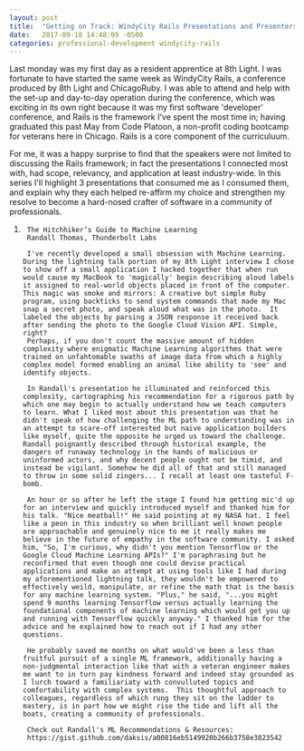 ```yaml
---
layout: post
title:  "Getting on Track: WindyCity Rails Presentations and Presenters that Reaffirmed My Choice to Pursue the Craft"
date:   2017-09-18 14:48:09 -0500
categories: professional-development windycity-rails
---
```

Last monday was my first day as a resident apprentice at 8th Light.  I was fortunate to have started the same week as WindyCity Rails, a conference produced by 8th Light and ChicagoRuby.  I was able to attend and help with the set-up and day-to-day operation during the conference, which was exciting in its own right because it was my first software 'developer' conference, and Rails is the framework I've spent the most time in; having graduated this past May from Code Platoon, a non-profit coding bootcamp for veterans here in Chicago. Rails is a core component of the curriculuum.  

For me, it was a happy surprise to find that the speakers were not limited to discussing the Rails framework; in fact the presentations I connected most with, had scope, relevancy, and application at least industry-wide.  In this series I'll highlight 3 presentations that consumed me as I consumed them, and explain why they each helped re-affirm my choice and strengthen my resolve to become a hard-nosed crafter of software in a community of professionals.

1. 		The Hitchhiker’s Guide to Machine Learning
		Randall Thomas, Thunderbolt Labs

		I've recently developed a small obsession with Machine Learning. During the lightning talk portion of my 8th Light interview I chose to show off a small application I hacked together that when run would cause my MacBook to 'magically' begin describing aloud labels it assigned to real-world objects placed in front of the computer. This magic was smoke and mirrors: A creative but simple Ruby program, using backticks to send system commands that made my Mac snap a secret photo, and speak aloud what was in the photo.  It labeled the objects by parsing a JSON response it received back after sending the photo to the Google Cloud Vision API. Simple, right? 
		Perhaps, if you don't count the massive amount of hidden complexity where enigmatic Machine Learning algorithms that were trained on unfahtomable swaths of image data from which a highly complex model formed enabling an animal like ability to 'see' and identify objects.  
		
		In Randall's presentation he illuminated and reinforced this complexity, cartographing his recommendation for a rigorous path by which one may begin to actually understand how we teach computers to learn. What I liked most about this presentation was that he didn't speak of how challenging the ML path to understanding was in an attempt to scare-off interested but naive application builders like myself, quite the opposite he urged us toward the challenge. Randall poignantly described through historical example, the dangers of runaway technology in the hands of malicious or uninformed actors, and why decent people ought not be timid, and instead be vigilant. Somehow he did all of that and still managed to throw in some solid zingers... I recall at least one tasteful F-bomb.

		An hour or so after he left the stage I found him getting mic'd up for an interview and quickly introduced myself and thanked him for his talk. "Nice meatball!" He said pointing at my NASA hat. I feel like a peon in this industry so when brilliant well known people are approachable and genuinely nice to me it really makes me believe in the future of empathy in the software community. I asked him, "So, I'm curious, why didn't you mention Tensorflow or the Google Cloud Machine Learning APIs?" I'm paraphrasing but he reconfirmed that even though one could devise practical applications and make an attempt at using tools like I had during my aforementioned lightning talk, they wouldn't be empowered to effectively weild, manipulate, or refine the math that is the basis for any machine learning system. "Plus," he said, "...you might spend 9 months learning Tensorflow versus actually learning the foundational components of machine learning which would get you up and running with Tensorflow quickly anyway." I thanked him for the advice and he explained how to reach out if I had any other questions. 
		
		He probably saved me months on what would've been a less than fruitful pursuit of a single ML framework, additionally having a non-judgmental interaction like that with a veteran engineer makes me want to in turn pay kindness forward and indeed stay grounded as I lurch toward a familiariaty with convulluted topics and comfortability with complex systems.  This thoughtful approach to colleagues, regardless of which rung they sit on the ladder to mastery, is in part how we might rise the tide and lift all the boats, creating a community of professionals. 

		Check out Randall's ML Recommendations & Resources:
		https://gist.github.com/daksis/a00816eb5149920b266b3758e3823542



